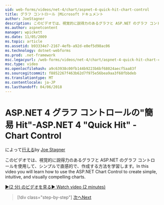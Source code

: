 ```yaml
---
uid: web-forms/videos/net-4/chart/aspnet-4-quick-hit-chart-control
title: グラフ コントロール |Microsoft ドキュメント
author: JoeStagner
description: このビデオでは、視覚的に説得力のあるグラフと ASP.NET のグラフ コントロールを使用して、シンプルで直感的で、作成する方法を学習します。
ms.author: aspnetcontent
manager: wpickett
ms.date: 11/05/2009
ms.topic: article
ms.assetid: b93334e7-2167-4efb-a92d-e0ef5d98ac06
ms.technology: dotnet-webforms
ms.prod: .net-framework
msc.legacyurl: /web-forms/videos/net-4/chart/aspnet-4-quick-hit-chart-control
msc.type: video
ms.openlocfilehash: a9c63938c00fb144b9223b6bf68024aecf5aa83f
ms.sourcegitcommit: f8852267f463b62d7f975e56bea9aa3f68fbbdeb
ms.translationtype: MT
ms.contentlocale: ja-JP
ms.lasthandoff: 04/06/2018
---
```

<a name="aspnet-4-quick-hit---chart-control"></a><span data-ttu-id="b075e-103">ASP.NET 4 グラフ コントロールの"簡易 Hit"-</span><span class="sxs-lookup"><span data-stu-id="b075e-103">ASP.NET 4 "Quick Hit" - Chart Control</span></span>
====================
<span data-ttu-id="b075e-104">によって[行える](https://github.com/JoeStagner)</span><span class="sxs-lookup"><span data-stu-id="b075e-104">by [Joe Stagner](https://github.com/JoeStagner)</span></span>

<span data-ttu-id="b075e-105">このビデオでは、視覚的に説得力のあるグラフと ASP.NET のグラフ コントロールを使用して、シンプルで直感的で、作成する方法を学習します。</span><span class="sxs-lookup"><span data-stu-id="b075e-105">In this video you will learn how to use the ASP.NET Chart Control to create simple, intuitive, and visually compelling charts.</span></span> 

[<span data-ttu-id="b075e-106">&#9654;(2 分) のビデオを見る</span><span class="sxs-lookup"><span data-stu-id="b075e-106">&#9654; Watch video (2 minutes)</span></span>](https://channel9.msdn.com/Blogs/ASP-NET-Site-Videos/aspnet-4-quick-hit-chart-control)

> [!div class="step-by-step"]
> [<span data-ttu-id="b075e-107">次へ</span><span class="sxs-lookup"><span data-stu-id="b075e-107">Next</span></span>](aspnet-4-how-do-i-introducing-the-new-chart-control-in-visual-studio-2010.md)
